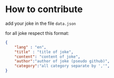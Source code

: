 # How to contribute

add your joke in the file `data.json`

for all joke respect this format:

```json
{
    "lang" : "en",
    "title" : "title of joke",
    "content": "content of joke",
    "author":"author of joke (pseudo github)",
    "category":"all category separate by ','",
}
```
